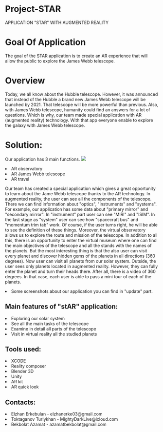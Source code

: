 # Project-STAR
APPLICATION "STAR" WITH AUGMENTED REALITY


# Goal Of Application
The goal of the STAR application is to create an AR experience that will allow the public to explore the James Webb telescope.

# Overview
Today, we all know about the Hubble telescope. However, it was announced that instead of the Hubble a brand new James Webb telescope will be launched by 2021. That telescope will be more powerful than previous. Also, with James Webb telescope, humanity could find an answers for a lot of questions. Which is why, our team made special application with AR (augmented reality) technology. With that app everyone enable to explore the galaxy with James Webb telescope.

# Solution:
Our application has 3 main functions.
<img src="https://images-2019.spaceappschallenge.org/team-photos/MQDdNIFfDO9sIPdaNbZd7xIRDfE=/13816/width-800/"/>
<li>AR observatory</li>
<li>AR James Webb telescope</li>
<li>AR travel</li>

Our team has created a special application which gives a great opportunity to learn about the Jame Webb telescope thanks to the AR technology. In augmented reality, the user can see all the components of the telescope. There we can find information about "optics", "instruments" and "systems". For example, our application has some data about "primary mirror" and "secondary mirror". In "instrument" part user can see "MIRI" and "ISIM". In the last stage as "system" user can see how "spacecraft bus" and "momentum trim tab" work. Of course, if the user turns right, he will be able to see the definition of these things. Moreover, the virtual observatory allows us to explore the route and mission of the telescope. In addition to all this, there is an opportunity to enter the virtual museum where one can find the main objectives of the telescope and all the stands with the names of the planets. But the most interesting thing is that the also user can visit every planet and discover hidden gems of the planets in all directions (360 degrees). Now user can visit all planets from our solar system. Outside, the user sees only planets located in augmented reality. However, they can fully enter the planet and turn their heads there. After all, there is a video of 360 degrees. In that case, each user is able to pass a mini tour of each of the planets.

<li>Some screenshots about our application you can find in "update" part.</li>
<h2>Main features of "stAR" application:</h2>
<li>Exploring our solar system</li>
<li>See all the main tasks of the telescope</li>
<li>Examine in detail all parts of the telescope</li>
<li>Visit in virtual reality all the studied planets</li>

<h2>Tools used:</h2>
<li>XCODE</li>
<li>Reality composer</li>
<li>Blender 3D</li>
<li>Unity</li>
<li>AR kit</li>
<li>AR quick look</li>

<h2>Contacts:</h2>
<li>Elzhan Erkebulan - elzhanerke03@gmail.com</li>
<li>Toktaganov Turlykhan - MightyDarkLive@icloud.com</li>
<li>Bekbolat Azamat - azamatbekbolat@gmail.com</li>
